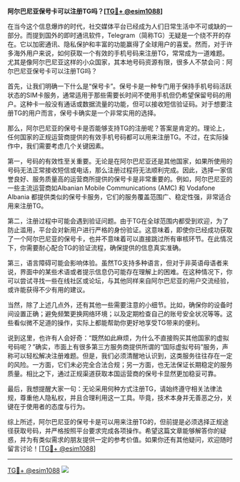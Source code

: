 **阿尔巴尼亚保号卡可以注册TG吗？[[TG💪+ @esim1088](https://t.me/s/esim1088)]**

在当今这个信息爆炸的时代，社交媒体平台已经成为人们日常生活中不可或缺的一部分。而提到国外的即时通讯软件，Telegram（简称TG）无疑是一个绕不开的存在。它以加密通讯、隐私保护和丰富的功能赢得了全球用户的喜爱。然而，对于许多海外用户来说，如何获取一个有效的手机号码来注册TG，常常成为一道难题。尤其是像阿尔巴尼亚这样的小众国家，其本地号码资源有限，很多人不禁会问：阿尔巴尼亚保号卡可以注册TG吗？

首先，让我们明确一下什么是“保号卡”。保号卡是一种专门用于保持手机号码活跃状态的SIM卡服务，通常适用于那些需要长时间不使用手机但仍希望保留号码的用户。这种卡一般没有通话或数据流量的功能，但可以接收短信验证码。对于想要注册TG的用户而言，保号卡确实是一个非常实用的选择。

那么，阿尔巴尼亚的保号卡是否能够支持TG的注册呢？答案是肯定的。理论上，任何国家的正规运营商提供的有效手机号码都可以用来注册TG。不过，在实际操作中，我们需要考虑几个关键因素。

第一，号码的有效性至关重要。无论是在阿尔巴尼亚还是其他国家，如果所使用的号码无法正常接收短信或电话，那么注册过程将无法顺利完成。因此，选择一家信誉良好、服务质量高的运营商所提供的保号卡是非常重要的。例如，阿尔巴尼亚的一些主流运营商如Albanian Mobile Communications (AMC) 和 Vodafone Albania 都提供类似的保号卡服务，它们的服务覆盖范围广、稳定性强，非常适合用来注册TG。

第二，注册过程中可能会遇到验证问题。由于TG在全球范围内都受到欢迎，为了防止滥用，平台会对新用户进行严格的身份验证。这意味着，即使你已经成功获取了一个阿尔巴尼亚的保号卡，也并不意味着可以直接跳过所有审核环节。在此情况下，你需要耐心配合TG的验证流程，确保提供的信息真实准确。

第三，语言障碍可能会影响体验。虽然TG支持多种语言，但对于非英语母语者来说，界面中的某些术语或者提示信息仍可能存在理解上的困难。在这种情况下，你可以尝试寻找一些在线社区或论坛，与其他同样来自阿尔巴尼亚的用户交流经验，或许能获得不少有用的建议。

当然，除了上述几点外，还有其他一些需要注意的小细节。比如，确保你的设备时间设置正确；避免频繁更换网络环境；以及定期检查自己的账号安全状况等等。这些看似微不足道的操作，实际上都能帮助你更好地享受TG带来的便利。

说到这里，也许有人会好奇：“既然如此麻烦，为什么不直接购买其他国家的虚拟号码呢？”确实，市面上有很多第三方服务商提供所谓的“国际虚拟号码”服务，声称可以轻松解决注册难题。但是，我们必须清醒地认识到，这类服务往往存在一定的风险。一方面，它们未必完全合法合规；另一方面，也无法保证长期稳定的服务质量。相比之下，通过正规渠道获取本国运营商的保号卡显然更加稳妥可靠。

最后，我想提醒大家一句：无论采用何种方式注册TG，请始终遵守相关法律法规，尊重他人隐私权，并且合理利用这一工具。毕竟，技术本身并无善恶之分，关键在于使用者的态度与行为。

综上所述，阿尔巴尼亚的保号卡是可以用来注册TG的，但前提是必须选择正规途径获取号码，并严格按照平台要求完成各项操作。希望这篇文章能够解答你的疑惑，并为有类似需求的朋友提供一定的参考价值。如果你还有其他疑问，欢迎随时留言讨论！[[TG💪+ @esim1088](https://t.me/s/esim1088)]

---

[TG💪+ @esim1088](https://t.me/s/esim1088) ![](https://i.postimg.cc/4NQfJmqS/Snipaste-2025-05-13-00-14-12.png)